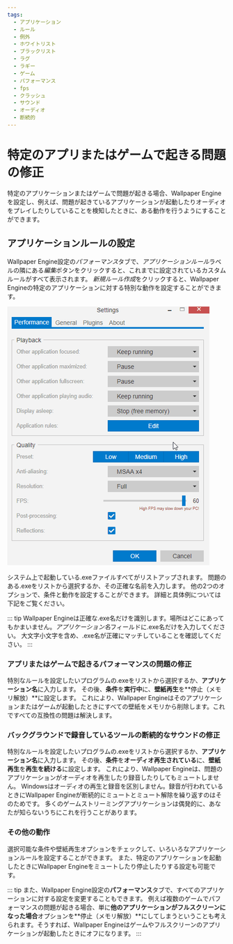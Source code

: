 ```yaml
---
tags:
  - アプリケーション
  - ルール
  - 例外
  - ホワイトリスト
  - ブラックリスト
  - ラグ
  - ラギー
  - ゲーム
  - パフォーマンス
  - fps
  - クラッシュ
  - サウンド
  - オーディオ
  - 断続的
---
```


# 特定のアプリまたはゲームで起きる問題の修正

特定のアプリケーションまたはゲームで問題が起きる場合、Wallpaper Engineを設定し、例えば、問題が起きているアプリケーションが起動したりオーディオをプレイしたりしていることを検知したときに、ある動作を行うようにすることができます。

## アプリケーションルールの設定

Wallpaper Engine設定の*パフォーマンス*タブで、*アプリケーションルール*ラベルの隣にある*編集*ボタンをクリックすると、これまでに設定されているカスタムルールがすべて表示されます。 *新規ルール作成*をクリックすると、Wallpaper Engineの特定のアプリケーションに対する特別な動作を設定することができます。

![アプリケーションルール概要](./applicationrule.gif)

システム上で起動している.exeファイルすべてがリストアップされます。 問題のある.exeをリストから選択するか、その正確な名前を入力します。 他の2つのオプションで、条件と動作を設定することができます。 詳細と具体例については下記をご覧ください。

::: tip Wallpaper Engineは正確な.exe名だけを識別します。場所はどこにあってもかまいません。*アプリケーション名*フィールドに.exe名だけを入力してください。 大文字小文字を含め、.exe名が正確にマッチしていることを確認してください。 :::

### アプリまたはゲームで起きるパフォーマンスの問題の修正

特別なルールを設定したいプログラムの.exeをリストから選択するか、**アプリケーション名**に入力します。 その後、**条件**を**実行中**に、**壁紙再生**を**停止（メモリ解放）**に設定します。 これにより、Wallpaper Engineはそのアプリケーションまたはゲームが起動したときにすべての壁紙をメモリから削除します。これですべての互換性の問題は解決します。

### バックグラウンドで録音しているツールの断続的なサウンドの修正

特別なルールを設定したいプログラムの.exeをリストから選択するか、**アプリケーション名**に入力します。 その後、**条件**を**オーディオ再生されている**に、**壁紙再生**を**再生を続ける**に設定します。 これにより、Wallpaper Engineは、問題のアプリケーションがオーディオを再生したり録音したりしてもミュートしません。 Windowsはオーディオの再生と録音を区別しません。録音が行われているときにWallpaper Engineが断続的にミュートとミュート解除を繰り返すのはそのためです。 多くのゲームストリーミングアプリケーションは偶発的に、あなたが知らないうちにこれを行うことがあります。

### その他の動作

選択可能な条件や壁紙再生オプションをチェックして、いろいろなアプリケーションルールを設定することができます。 また、特定のアプリケーションを起動したときにWallpaper Engineをミュートしたり停止したりする設定も可能です。

::: tip また、Wallpaper Engine設定の**パフォーマンス**タブで、すべてのアプリケーションに対する設定を変更することもできます。 例えば複数のゲームでパフォーマンスの問題が起きる場合、単に**他のアプリケーションがフルスクリーンになった場合**オプションを**停止（メモリ解放）**にしてしまうということも考えられます。そうすれば、Wallpaper Engineはゲームやフルスクリーンのアプリケーションが起動したときにオフになります。 :::

